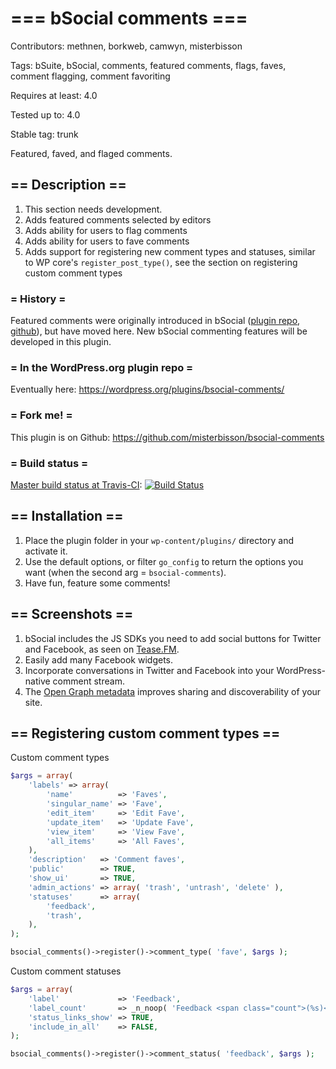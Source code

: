 # === bSocial comments ===

Contributors: methnen, borkweb, camwyn, misterbisson

Tags: bSuite, bSocial, comments, featured comments, flags, faves, comment flagging, comment favoriting

Requires at least: 4.0

Tested up to: 4.0

Stable tag: trunk

Featured, faved, and flaged comments.

## == Description ==

1. This section needs development.
1. Adds featured comments selected by editors
1. Adds ability for users to flag comments
1. Adds ability for users to fave comments
1. Adds support for registering new comment types and statuses, similar to WP core's `register_post_type()`, see the section on registering custom comment types

### = History =

Featured comments were originally introduced in bSocial (<a href="https://wordpress.org/plugins/bsocial/">plugin repo</a>, <a href="https://github.com/misterbisson/bsocial">github</a>), but have moved here. New bSocial commenting features will be developed in this plugin.

### = In the WordPress.org plugin repo =

Eventually here: https://wordpress.org/plugins/bsocial-comments/

### = Fork me! =

This plugin is on Github: https://github.com/misterbisson/bsocial-comments

### = Build status =

[Master build status at Travis-CI](https://travis-ci.org/misterbisson/bsocial-comments): [![Build Status](https://travis-ci.org/misterbisson/bsocial-comments.svg?branch=master)](https://travis-ci.org/misterbisson/bsocial-comments)

## == Installation ==

1. Place the plugin folder in your `wp-content/plugins/` directory and activate it.
1. Use the default options, or filter `go_config` to return the options you want (when the second arg = `bsocial-comments`).
1. Have fun, feature some comments!

## == Screenshots ==

1. bSocial includes the JS SDKs you need to add social buttons for Twitter and Facebook, as seen on <a href="http://musictotakeyourclothesoffto.com/blog/lets-get-it-on/">Tease.FM</a>.
2. Easily add many Facebook widgets.
3. Incorporate conversations in Twitter and Facebook into your WordPress-native comment stream.
4. The <a href="http://developers.facebook.com/tools/debug/og/object?q=http%3A%2F%2Fgigaom.com%2Feurope%2Fstudents-force-facebook-to-cough-up-more-user-data%2F">Open Graph metadata</a> improves sharing and discoverability of your site.

## == Registering custom comment types ==

Custom comment types

```php
$args = array(
	'labels' => array(
		'name'          => 'Faves',
		'singular_name' => 'Fave',
		'edit_item'     => 'Edit Fave',
		'update_item'   => 'Update Fave',
		'view_item'     => 'View Fave',
		'all_items'     => 'All Faves',
	),
	'description'   => 'Comment faves',
	'public'        => TRUE,
	'show_ui'       => TRUE,
	'admin_actions' => array( 'trash', 'untrash', 'delete' ),
	'statuses'      => array(
		'feedback',
		'trash',
	),
);

bsocial_comments()->register()->comment_type( 'fave', $args );
```

Custom comment statuses

```php
$args = array(
	'label'             => 'Feedback',
	'label_count'       => _n_noop( 'Feedback <span class="count">(%s)</span>', 'Feedback <span class="count">(%s)</span>' ),
	'status_links_show' => TRUE,
	'include_in_all'    => FALSE,
);

bsocial_comments()->register()->comment_status( 'feedback', $args );
```
